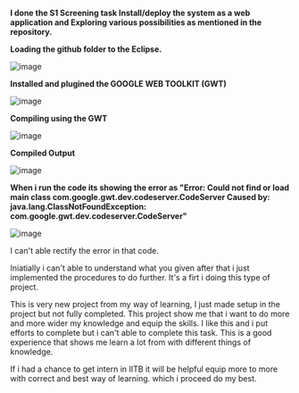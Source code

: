 
**I done the S1 Screening task Install/deploy the system as a web application and
Exploring  various possibilities as mentioned in the repository.**

**Loading the github folder to the Eclipse.**

![image](https://github.com/kaifshaheemj/circuitjs1/assets/107334941/24456c68-a20b-41bf-abf2-8cf15e0d888b)



**Installed and plugined the GOOGLE WEB TOOLKIT (GWT)**

![image](https://github.com/kaifshaheemj/circuitjs1/assets/107334941/8ce1be20-2818-4e2b-8e2b-583144d3549d)



**Compiling using the GWT**

![image](https://github.com/kaifshaheemj/circuitjs1/assets/107334941/a54a492b-8b0a-432c-9ef3-21d6ccfc658c)



**Compiled Output**

![image](https://github.com/kaifshaheemj/circuitjs1/assets/107334941/73a52481-89a5-4ec8-80ea-1f4ac99d4c36)



**When i run the code its showing the error as "Error: Could not find or load main class com.google.gwt.dev.codeserver.CodeServer
Caused by: java.lang.ClassNotFoundException: com.google.gwt.dev.codeserver.CodeServer"**

![image](https://github.com/kaifshaheemj/circuitjs1/assets/107334941/8ae3455f-34b2-47ad-86b2-cdd3595ed642)


I can't able rectify the error in that code.

Iniatially i can't able to understand what you given after that i just implemented the procedures to do further.
It's a firt i doing this type of project.

This is very new project from my way of learning, I just made setup in the project but not fully completed.
This project show me that i want to do more and more wider my knowledge and equip the skills.
I like this and i put efforts to complete but i can't able to complete this task.
This is a good experience that shows me learn a lot from with different things of knowledge.

If i had a chance to get intern in IITB it will be helpful equip more to more with correct and best way of learning.
which i proceed do my best. 
